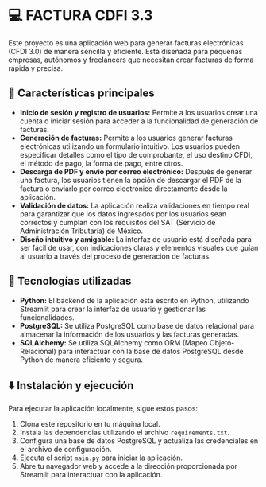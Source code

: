 # 💻 FACTURA CDFI 3.3
Este proyecto es una aplicación web para generar facturas electrónicas (CFDI 3.0) de manera sencilla y eficiente. Está diseñada para pequeñas empresas, autónomos y freelancers que necesitan crear facturas de forma rápida y precisa.


## 📌 Características principales
- **Inicio de sesión y registro de usuarios:** Permite a los usuarios crear una cuenta o iniciar sesión para acceder a la funcionalidad de generación de facturas.
- **Generación de facturas:** Permite a los usuarios generar facturas electrónicas utilizando un formulario intuitivo. Los usuarios pueden especificar detalles como el tipo de comprobante, el uso destino CFDI, el método de pago, la forma de pago, entre otros.
- **Descarga de PDF y envío por correo electrónico:** Después de generar una factura, los usuarios tienen la opción de descargar el PDF de la factura o enviarlo por correo electrónico directamente desde la aplicación.
- **Validación de datos:** La aplicación realiza validaciones en tiempo real para garantizar que los datos ingresados por los usuarios sean correctos y cumplan con los requisitos del SAT (Servicio de Administración Tributaria) de México.
- **Diseño intuitivo y amigable:** La interfaz de usuario está diseñada para ser fácil de usar, con indicaciones claras y elementos visuales que guían al usuario a través del proceso de generación de facturas.


## 🔏 Tecnologías utilizadas
- **Python:** El backend de la aplicación está escrito en Python, utilizando Streamlit para crear la interfaz de usuario y gestionar las funcionalidades.
- **PostgreSQL:** Se utiliza PostgreSQL como base de datos relacional para almacenar la información de los usuarios y las facturas generadas.
- **SQLAlchemy:** Se utiliza SQLAlchemy como ORM (Mapeo Objeto-Relacional) para interactuar con la base de datos PostgreSQL desde Python de manera eficiente y segura.


## ⬇️ Instalación y ejecución
Para ejecutar la aplicación localmente, sigue estos pasos:

1. Clona este repositorio en tu máquina local.
2. Instala las dependencias utilizando el archivo `requirements.txt`.
3. Configura una base de datos PostgreSQL y actualiza las credenciales en el archivo de configuración.
4. Ejecuta el script `main.py` para iniciar la aplicación.
5. Abre tu navegador web y accede a la dirección proporcionada por Streamlit para interactuar con la aplicación.
